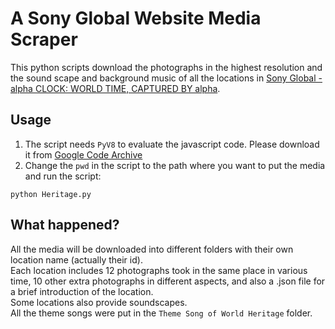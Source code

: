 # A Sony Global Website Media Scraper
This python scripts download the photographs in the highest resolution and the sound scape and background music of all the locations in [Sony Global - alpha CLOCK: WORLD TIME, CAPTURED BY alpha](www.sony.net/united/clock/). 

## Usage
1. The script needs `PyV8` to evaluate the javascript code. Please download it from [Google Code Archive](https://code.google.com/archive/p/pyv8/downloads)  
2. Change the `pwd` in the script to the path where you want to put the media and run the script:  
```
python Heritage.py  
```

## What happened?
All the media will be downloaded into different folders with their own location name (actually their id).  
Each location includes 12 photographs took in the same place in various time, 10 other extra photographs in different aspects, and also a .json file for a brief introduction of the location.  
Some locations also provide soundscapes.  
All the theme songs were put in the `Theme Song of World Heritage` folder.

